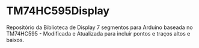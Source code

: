 # TM74HC595Display
Repositório da Biblioteca de Display 7 segmentos para Arduino
baseada no TM74HC595 - Modificada e Atualizada para incluir
pontos e traços altos e baixos.
